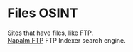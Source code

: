 # Files OSINT
Sites that have files, like FTP. \
[Napalm FTP](https://www.searchftps.net) FTP Indexer search engine. 
